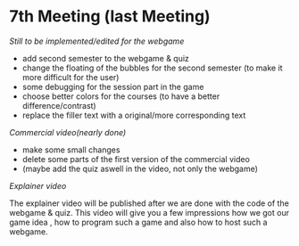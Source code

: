 # 7th Meeting (last Meeting)

*Still to be implemented/edited for the webgame* 

  - add second semester to the webgame & quiz
  - change the floating of the bubbles for the second semester (to make it more difficult for the user)
  - some debugging for the session part in the game
  - choose better colors for the courses (to have a better difference/contrast)
  - replace the filler text with a original/more corresponding text

*Commercial video(nearly done)* 

  - make some small changes
  - delete some parts of the first version of the commercial video
  - (maybe add the quiz aswell in the video, not only the webgame)

*Explainer video* 

The explainer video will be published after we are done with the code of the webgame & quiz. This video will give you a few impressions 
how we got our game idea , how to program such a game and also how to host such a webgame. 
